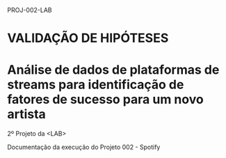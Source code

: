 PROJ-002-LAB
# VALIDAÇÃO DE HIPÓTESES
# Análise de dados de plataformas de streams para identificação de fatores de sucesso para um novo artista

2º Projeto da &lt;LAB>

Documentação da execução do Projeto 002 - Spotify



